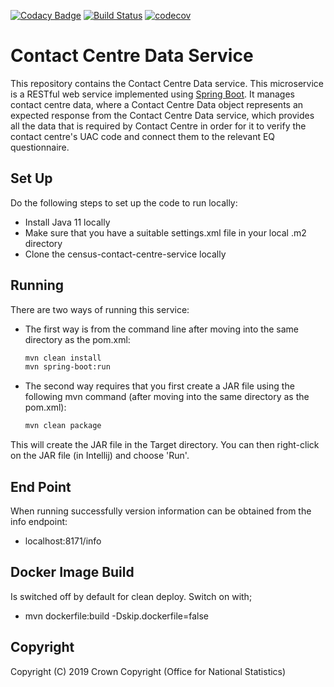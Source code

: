[![Codacy Badge](https://api.codacy.com/project/badge/Grade/3ba6416fd11d41fdaf281e7dab6042dc)](https://www.codacy.com/app/philwhiles/census-contact-centre-service?utm_source=github.com&amp;utm_medium=referral&amp;utm_content=ONSdigital/census-contact-centre-service&amp;utm_campaign=Badge_Grade)
[![Build Status](https://travis-ci.com/ONSdigital/census-contact-centre-service.svg?branch=master)](https://travis-ci.com/ONSdigital/census-contact-centre-service)
[![codecov](https://codecov.io/gh/ONSdigital/census-contact-centre-service/branch/master/graph/badge.svg)](https://codecov.io/gh/ONSdigital/census-contact-centre-service)
 
# Contact Centre Data Service
This repository contains the Contact Centre Data service. This microservice is a RESTful web service implemented using [Spring Boot](http://projects.spring.io/spring-boot/). It manages contact centre data, where a Contact Centre Data object represents an expected response from the Contact Centre Data service, which provides all the data that is required by Contact Centre in order for it to verify the contact centre's UAC code and connect them to the relevant EQ questionnaire.

## Set Up
Do the following steps to set up the code to run locally:
* Install Java 11 locally
* Make sure that you have a suitable settings.xml file in your local .m2 directory
* Clone the census-contact-centre-service locally

## Running
There are two ways of running this service:

* The first way is from the command line after moving into the same directory as the pom.xml:
    ```bash
    mvn clean install
    mvn spring-boot:run
    ```
* The second way requires that you first create a JAR file using the following mvn command (after moving into the same directory as the pom.xml):
    ```bash
    mvn clean package
    ```
This will create the JAR file in the Target directory. You can then right-click on the JAR file (in Intellij) and choose 'Run'.

## End Point

When running successfully version information can be obtained from the info endpoint:
    
* localhost:8171/info
    
## Docker Image Build

Is switched off by default for clean deploy. Switch on with;

* mvn dockerfile:build -Dskip.dockerfile=false

## Copyright
Copyright (C) 2019 Crown Copyright (Office for National Statistics)
